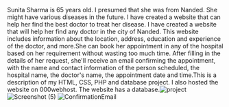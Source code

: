Sunita Sharma is 65 years old. I presumed that she was from Nanded. She might have various diseases in the future. I have created a website that can help her find the best doctor to treat her disease. I have created a website that will help her find any doctor in the city of Nanded. This website includes information about the location, address, education and experience of the doctor, and more.She can book her appointment in any of the hospital based on her requirement without wasting too much time. After filling in the details of her request, she'll receive an email confirming the appointment, with the name and contact information of the person scheduled, the hospital name, the doctor's name, the appointment date and time.This is a description of my HTML, CSS, PHP and database project. I also hosted the website on 000webhost. The website has a database.![project](https://user-images.githubusercontent.com/99238970/188257569-83aeb3c3-d2ad-4442-b850-275e59500d38.png)
![Screenshot (5)](https://user-images.githubusercontent.com/99238970/188257658-1f31598b-88c6-44be-9af5-da0e54ed32e8.png)
![ConfirmationEmail](https://user-images.githubusercontent.com/99238970/188257681-e1b58800-ade2-46ba-83fa-02f89d1f4cd7.jpeg)
